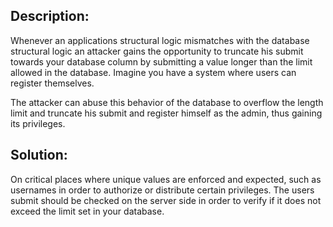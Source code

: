 ## Description:

Whenever an applications structural logic mismatches with the database structural logic an attacker gains the opportunity to truncate his submit towards your database column by submitting a value longer than the limit allowed in the database.
Imagine you have a system where users can register themselves.

The attacker can abuse this behavior of the database to overflow the length limit and truncate his submit and register himself as the admin, thus gaining its privileges.


## Solution:

On critical places where unique values are enforced and expected,
such as usernames in order to authorize or distribute certain privileges. The users submit
should be checked on the server side in order to verify if it does not exceed the limit
set in your database.
